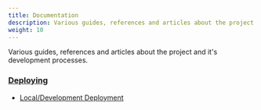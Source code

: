 ```yaml
---
title: Documentation
description: Various guides, references and articles about the project and it's development processes.  
weight: 10
---
```

Various guides, references and articles about the project and it's development processes.

### [Deploying](deployment/)

- [Local/Development Deployment](deployment/local-deploy/)
